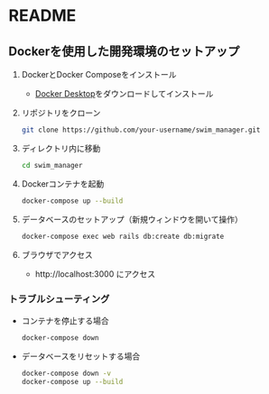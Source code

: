# README
## Dockerを使用した開発環境のセットアップ

1. DockerとDocker Composeをインストール
   - [Docker Desktop](https://www.docker.com/products/docker-desktop)をダウンロードしてインストール

2. リポジトリをクローン
   ```bash
   git clone https://github.com/your-username/swim_manager.git
   ```

3. ディレクトリ内に移動
   ```bash
   cd swim_manager
   ```

4. Dockerコンテナを起動
   ```bash
   docker-compose up --build
   ```

5. データベースのセットアップ（新規ウィンドウを開いて操作）
   ```bash
   docker-compose exec web rails db:create db:migrate
   ```

6. ブラウザでアクセス
   - http://localhost:3000 にアクセス


### トラブルシューティング

- コンテナを停止する場合
  ```bash
  docker-compose down
  ```

- データベースをリセットする場合
  ```bash
  docker-compose down -v
  docker-compose up --build
  ```
